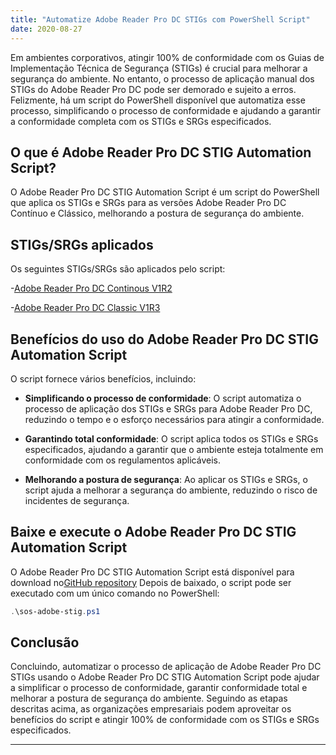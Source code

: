 ```yaml
---
title: "Automatize Adobe Reader Pro DC STIGs com PowerShell Script"
date: 2020-08-27
---
```


Em ambientes corporativos, atingir 100% de conformidade com os Guias de Implementação Técnica de Segurança (STIGs) é crucial para melhorar a segurança do ambiente. No entanto, o processo de aplicação manual dos STIGs do Adobe Reader Pro DC pode ser demorado e sujeito a erros. Felizmente, há um script do PowerShell disponível que automatiza esse processo, simplificando o processo de conformidade e ajudando a garantir a conformidade completa com os STIGs e SRGs especificados.

## O que é Adobe Reader Pro DC STIG Automation Script?

O Adobe Reader Pro DC STIG Automation Script é um script do PowerShell que aplica os STIGs e SRGs para as versões Adobe Reader Pro DC Contínuo e Clássico, melhorando a postura de segurança do ambiente.

## STIGs/SRGs aplicados

Os seguintes STIGs/SRGs são aplicados pelo script:

-[Adobe Reader Pro DC Continous V1R2](https://dl.dod.cyber.mil/wp-content/uploads/stigs/zip/U_Adobe_Acrobat_Pro_DC_Classic_V1R3_STIG.zip)

-[Adobe Reader Pro DC Classic V1R3](https://dl.dod.cyber.mil/wp-content/uploads/stigs/zip/U_Adobe_Acrobat_Pro_DC_Continuous_V1R2_STIG.zip)

## Benefícios do uso do Adobe Reader Pro DC STIG Automation Script

O script fornece vários benefícios, incluindo:

- **Simplificando o processo de conformidade**: O script automatiza o processo de aplicação dos STIGs e SRGs para Adobe Reader Pro DC, reduzindo o tempo e o esforço necessários para atingir a conformidade.

- **Garantindo total conformidade**: O script aplica todos os STIGs e SRGs especificados, ajudando a garantir que o ambiente esteja totalmente em conformidade com os regulamentos aplicáveis.

- **Melhorando a postura de segurança**: Ao aplicar os STIGs e SRGs, o script ajuda a melhorar a segurança do ambiente, reduzindo o risco de incidentes de segurança.

## Baixe e execute o Adobe Reader Pro DC STIG Automation Script

O Adobe Reader Pro DC STIG Automation Script está disponível para download no[GitHub repository](https://github.com/simeononsecurity/Adobe-Reader-DC-STIG-Script) Depois de baixado, o script pode ser executado com um único comando no PowerShell:

```powershell
.\sos-adobe-stig.ps1
```

## Conclusão

Concluindo, automatizar o processo de aplicação de Adobe Reader Pro DC STIGs usando o Adobe Reader Pro DC STIG Automation Script pode ajudar a simplificar o processo de conformidade, garantir conformidade total e melhorar a postura de segurança do ambiente. Seguindo as etapas descritas acima, as organizações empresariais podem aproveitar os benefícios do script e atingir 100% de conformidade com os STIGs e SRGs especificados.

___________